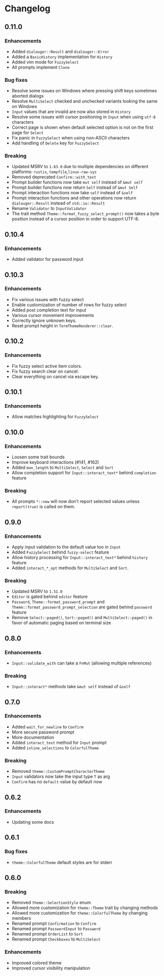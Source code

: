 # Changelog

## 0.11.0

### Enhancements

* Added `dialouger::Result` and `dialouger::Error`
* Added a `BasicHistory` implementation for `History`
* Added vim mode for `FuzzySelect`
* All prompts implement `Clone`

### Bug fixes

* Resolve some issues on Windows where pressing shift keys sometimes aborted dialogs
* Resolve `MultiSelect` checked and unchecked variants looking the same on Windows
* `Input` values that are invalid are now also stored in `History`
* Resolve some issues with cursor positioning in `Input` when using `utf-8` characters
* Correct page is shown when default selected option is not on the first page for `Select`
* Fix panic in `FuzzySelect` when using non-ASCII characters
* Add handling of `Delete` key for `FuzzySelect`

### Breaking

* Updated MSRV to `1.63.0` due to multiple dependencies on different platforms: `rustix`, `tempfile`,`linux-raw-sys`
* Removed deprecated `Confirm::with_text`
* Prompt builder functions now take `mut self` instead of `&mut self`
* Prompt builder functions now return `Self` instead of `&mut Self`
* Prompt interaction functions now take `self` instead of `&self`
* Prompt interaction functions and other operations now return `dialouger::Result` instead of `std::io::Result`
* Rename `Validator` to `InputValidator`
* The trait method `Theme::format_fuzzy_select_prompt()` now takes a byte position instead of a cursor position in order to support UTF-8.

## 0.10.4

### Enhancements

* Added validator for password input

## 0.10.3

### Enhancements

* Fix various issues with fuzzy select
* Enable customization of number of rows for fuzzy select
* Added post completion text for input
* Various cursor movement improvements
* Correctly ignore unknown keys.
* Reset prompt height in `TermThemeRenderer::clear`.

## 0.10.2

### Enhancements

* Fix fuzzy select active item colors.
* Fix fuzzy search clear on cancel.
* Clear everything on cancel via escape key.

## 0.10.1

### Enhancements

* Allow matches highlighting for `FuzzySelect`

## 0.10.0

### Enhancements

* Loosen some trait bounds
* Improve keyboard interactions (#141, #162)
* Added `max_length` to `MultiSelect`, `Select` and `Sort`
* Allow completion support for `Input::interact_text*` behind `completion` feature

### Breaking

* All prompts `*::new` will now don't report selected values unless `report(true)` is called on them.

## 0.9.0

### Enhancements

* Apply input validation to the default value too in `Input`
* Added `FuzzySelect` behind `fuzzy-select` feature
* Allow history processing for `Input::interact_text*` behind `history` feature
* Added `interact_*_opt` methods for `MultiSelect` and `Sort`.

### Breaking

* Updated MSRV to `1.51.0`
* `Editor` is gated behind `editor` feature
* `Password`, `Theme::format_password_prompt` and `Theme::format_password_prompt_selection` are gated behind `password` feature
* Remove `Select::paged()`, `Sort::paged()` and `MultiSelect::paged()` in favor of automatic paging based on terminal size

## 0.8.0

### Enhancements

* `Input::validate_with` can take a `FnMut` (allowing multiple references)

### Breaking

* `Input::interact*` methods take `&mut self` instead of `&self`

## 0.7.0

### Enhancements

* Added `wait_for_newline` to `Confirm`
* More secure password prompt
* More documentation
* Added `interact_text` method for `Input` prompt
* Added `inline_selections` to `ColorfulTheme`

### Breaking

* Removed `theme::CustomPromptCharacterTheme`
* `Input` validators now take the input type `T` as arg
* `Confirm` has no `default` value by default now

## 0.6.2

### Enhancements

* Updating some docs

## 0.6.1

### Bug fixes

* `theme::ColorfulTheme` default styles are for stderr

## 0.6.0

### Breaking

* Removed `theme::SelectionStyle` enum
* Allowed more customization for `theme::Theme` trait by changing methods
* Allowed more customization for `theme::ColorfulTheme` by changing members
* Renamed prompt `Confirmation` to `Confirm`
* Renamed prompt `PasswordInput` to `Password`
* Renamed prompt `OrderList` to `Sort`
* Renamed prompt `Checkboxes` to `MultiSelect`

### Enhancements

* Improved colored theme
* Improved cursor visibility manipulation
